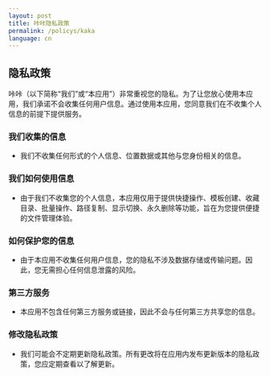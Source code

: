 ```yaml
---
layout: post
title: 咔咔隐私政策
permalink: /policys/kaka
language: cn
---
```


## 隐私政策

咔咔（以下简称“我们”或“本应用”）非常重视您的隐私。为了让您放心使用本应用，我们承诺不会收集任何用户信息。通过使用本应用，您同意我们在不收集个人信息的前提下提供服务。

### 我们收集的信息
- 我们不收集任何形式的个人信息、位置数据或其他与您身份相关的信息。

### 我们如何使用信息
- 由于我们不收集您的个人信息，本应用仅用于提供快捷操作、模板创建、收藏目录、批量操作、路径复制、显示切换、永久删除等功能，旨在为您提供便捷的文件管理体验。

### 如何保护您的信息
- 由于本应用不收集任何用户信息，您的隐私不涉及数据存储或传输问题。因此，您无需担心任何信息泄露的风险。

### 第三方服务
- 本应用不包含任何第三方服务或链接，因此不会与任何第三方共享您的信息。

### 修改隐私政策
- 我们可能会不定期更新隐私政策。所有更改将在应用内发布更新版本的隐私政策，您应定期查看以了解更新。

